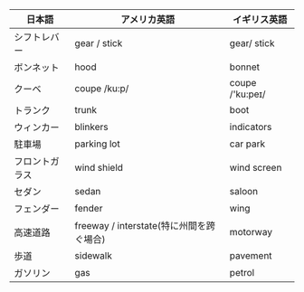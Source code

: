 | 日本語         | アメリカ英語                             | イギリス英語    |
| -------------- | ---------------------------------------- | --------------- |
| シフトレバー   | gear / stick                             | gear/ stick     |
| ボンネット     | hood                                     | bonnet          |
| クーベ         | coupe /ku:p/                             | coupe /'ku:peɪ/ |
| トランク       | trunk                                    | boot            |
| ウィンカー     | blinkers                                 | indicators      |
| 駐車場         | parking lot                              | car park        |
| フロントガラス | wind shield                              | wind screen     |
| セダン         | sedan                                    | saloon          |
| フェンダー     | fender                                   | wing            |
| 高速道路       | freeway / interstate(特に州間を跨ぐ場合) | motorway        |
| 歩道           | sidewalk                                 | pavement        |
| ガソリン       | gas                                      | petrol          |
